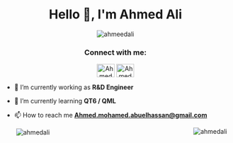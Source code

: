 
<h1 align="center">Hello 👋, I'm Ahmed Ali </h1>
<p align="center"> <img src="https://komarev.com/ghpvc/?username=ahmeedali&label=Profile%20views&color=0e75b6&style=flat" alt="ahmeedali" /> </p>
<h3 align="center">Connect with me:</h3>
<p align="center">
<a href="https://fb.com/duba3e" target="blank"><img align="center" src="https://raw.githubusercontent.com/rahuldkjain/github-profile-readme-generator/master/src/images/icons/Social/facebook.svg" alt="Ahmed Ali" height="30" width="40" /></a>
<a href="https://linkedin.com/in/ahmed-mohamed-abuelhassan/" target="blank"><img align="center" src="https://raw.githubusercontent.com/rahuldkjain/github-profile-readme-generator/master/src/images/icons/Social/linked-in-alt.svg" alt="Ahmed Ali" height="30" width="40" /></a>



- 🔭 I’m currently working as  **R&D Engineer**

- 🌱 I’m currently learning **QT6 / QML**

- 📫 How to reach me **Ahmed.mohamed.abuelhassan@gmail.com**
  <p><img align="right" src="https://github-readme-stats.vercel.app/api/top-langs?username=ahmeedali&show_icons=true&locale=en&layout=compact" alt="ahmedali" /></p>
  <p>&nbsp;<img align="center" src="https://github-readme-stats.vercel.app/api?username=ahmeedali&show_icons=true&locale=en" alt="ahmedali" /></p>

<!--
**ahmeedali/ahmeedali** is a ✨ _special_ ✨ repository because its `README.md` (this file) appears on your GitHub profile.

  


 




